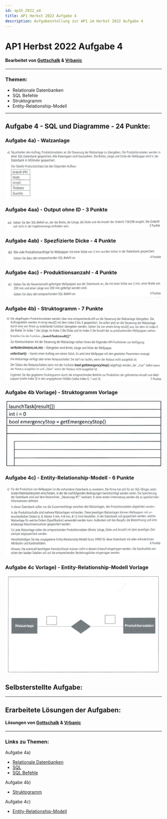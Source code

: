 ```yaml
---
id: ap1h_2022_a4
title: AP1 Herbst 2022 Aufgabe 4
description: Aufgabenstellung zur AP1 im Herbst 2022 Aufgabe 4
---
```


# AP1 Herbst 2022 Aufgabe 4
#### Bearbeitet von [Gottschalk](<../../../user/Auszubildende Holldack/gottschalk.md>) & [Vrbanic](<../../../user/Auszubildende Michel/vrbanic.md>)

----

### Themen:
* Relationale Datenbanken
* SQL Befehle
* Struktogramm
* Entity-Relationship-Modell

----

## Aufgabe 4 - SQL und Diagramme - 24 Punkte:
### Aufgabe 4a) - Walzanlage
![Aufgabe 4a Aufgabenstellung](/img/AP1/2022/ap1h_2022/AP1_2022_Herbst_Aufgabe4a_Aufgabenstellung.png)
### Aufgabe 4aa) - Output ohne ID - 3 Punkte
![Aufgabe 4aa](/img/AP1/2022/ap1h_2022/AP1_2022_Herbst_Aufgabe4aa.png)
### Aufgabe 4ab) - Spezfizierte Dicke - 4 Punkte
![Aufgabe 4ab](/img/AP1/2022/ap1h_2022/AP1_2022_Herbst_Aufgabe4ab.png)
### Aufgabe 4ac) - Produktionsanzahl - 4 Punkte
![Aufgabe 4ac](/img/AP1/2022/ap1h_2022/AP1_2022_Herbst_Aufgabe4ac.png)
### Aufgabe 4b) - Struktogramm - 7 Punkte
![Aufgabe 4b](/img/AP1/2022/ap1h_2022/AP1_2022_Herbst_Aufgabe4b.png)
### Aufgabe 4b Vorlage) - Struktogramm Vorlage
![Aufgabe 4b Vorgabe](/img/AP1/2022/ap1h_2022/AP1_2022_Herbst_Aufgabe4b_Vorgabe.png)
### Aufgabe 4c) - Entity-Relationship-Modell - 6 Punkte
![Aufgabe 4c](/img/AP1/2022/ap1h_2022/AP1_2022_Herbst_Aufgabe4c.png)
### Aufgabe 4c Vorlage) - Entity-Relationship-Modell Vorlage
![Aufgabe 4c Vorgabe](/img/AP1/2022/ap1h_2022/AP1_2022_Herbst_Aufgabe4c_Vorgabe.png)

## Selbsterstellte Aufgabe:

----

## Erarbeitete Lösungen der Aufgaben:
#### Lösungen von [Gottschalk](../ap1h_2022/solution/ap1h_2022_a4_solution_gottschalk.md) & [Vrbanic](../ap1h_2022/solution/ap1h_2022_a4_solution_vrbanic.md)

----

### Links zu Themen:
Aufgabe 4a)
* [Relationale Datenbanken](https://de.wikipedia.org/wiki/Relationale_Datenbank)
* [SQL](https://de.wikipedia.org/wiki/SQL)
* [SQL Befehle](/img/AP1/2022/ap1h_2022/AP1_2022_Herbst_Aufgabe4a_Cheatsheet.png)

Aufgabe 4b)
* [Struktogramm](https://de.wikipedia.org/wiki/Nassi-Shneiderman-Diagramm)

Aufgabe 4c)
* [Entity-Relationship-Modell](https://en.wikipedia.org/wiki/Entity%E2%80%93relationship_model)
